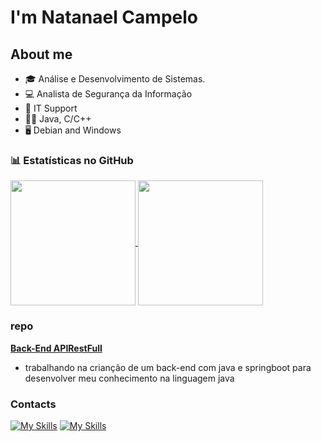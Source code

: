 # I'm Natanael Campelo

## About me

- 🎓 Análise e Desenvolvimento de Sistemas.
- 💻 Analista de Segurança da Informação
- 💼 IT Support
- 👨‍💻 Java, C/C++
- 🖥 Debian and Windows

  
### 📊 Estatísticas no GitHub

<a href="https://github.com/anuraghazra/github-readme-stats">
  <img height=200 align="center" src="https://github-readme-stats.vercel.app/api?username=natamaia&theme=catppuccin_mocha&show_icons=true" />
</a>
<a href="https://github.com/anuraghazra/convoychat">
  <img height=200 align="center" src="https://github-readme-stats.vercel.app/api/top-langs?username=natamaia&layout=donut&&theme=catppuccin_mocha&langs_count=4&card_width=320" />
</a>

### repo

**[Back-End APIRestFull](https://github.com/natamaia/Java_API_restfull_BackEnd.git)**
  - trabalhando na crianção de um back-end com java e springboot para desenvolver meu conhecimento na linguagem java


### Contacts  
[![My Skills](https://skillicons.dev/icons?i=linkedin)](https://linkedin.com/in/natamaia)
[![My Skills](https://skillicons.dev/icons?i=instagram)](https://www.instagram.com/_maia.nt/)

